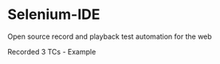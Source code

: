 # Selenium-IDE
Open source record and playback test automation for the web

Recorded 3 TCs - Example 
